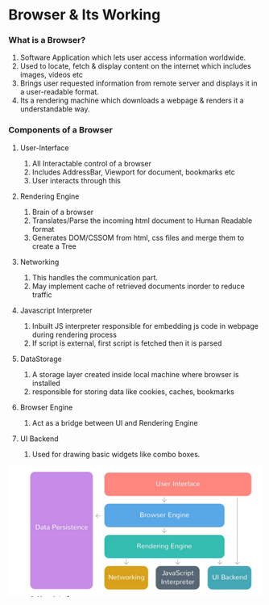 # Browser & Its Working

### What is a Browser?

1. Software Application which lets user access information worldwide.
2. Used to locate, fetch & display content on the internet which includes images, videos etc
3. Brings user requested information from remote server and displays it in a user-readable
   format.
4. Its a rendering machine which downloads a webpage & renders it a understandable way.

### Components of a Browser

1. User-Interface

   1. All Interactable control of a browser
   2. Includes AddressBar, Viewport for document, bookmarks etc
   3. User interacts through this

2. Rendering Engine

   1. Brain of a browser
   2. Translates/Parse the incoming html document to Human Readable format
   3. Generates DOM/CSSOM from html, css files and merge them to create a Tree

3. Networking

   1. This handles the communication part.
   2. May implement cache of retrieved documents inorder to reduce traffic

4. Javascript Interpreter

   1. Inbuilt JS interpreter responsible for embedding js code in webpage during rendering process
   2. If script is external, first script is fetched then it is parsed

5. DataStorage

   1. A storage layer created inside local machine where browser is installed
   2. responsible for storing data like cookies, caches, bookmarks

6. Browser Engine

   1. Act as a bridge between UI and Rendering Engine

7. UI Backend
   1. Used for drawing basic widgets like combo boxes.

![Browser Components Architecture](./browserComponentArchitecture.png "Browser Components Architecture")

